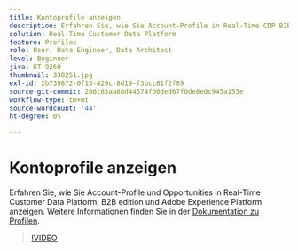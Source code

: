 ```yaml
---
title: Kontoprofile anzeigen
description: Erfahren Sie, wie Sie Account-Profile in Real-Time CDP B2B edition anzeigen.
solution: Real-Time Customer Data Platform
feature: Profiles
role: User, Data Engineer, Data Architect
level: Beginner
jira: KT-9260
thumbnail: 338251.jpg
exl-id: 2b739872-0f15-429c-8d19-f3bcc81f2f89
source-git-commit: 286c85aa88d44574f00ded67f0de8e0c945a153e
workflow-type: tm+mt
source-wordcount: '44'
ht-degree: 0%

---
```


# Kontoprofile anzeigen

Erfahren Sie, wie Sie Account-Profile und Opportunities in Real-Time Customer Data Platform, B2B edition und Adobe Experience Platform anzeigen. Weitere Informationen finden Sie in der [Dokumentation zu Profilen](https://experienceleague.adobe.com/docs/experience-platform/rtcdp/profile/profile-browse.html).

>[!VIDEO](https://video.tv.adobe.com/v/338251?learn=on&enablevpops)

